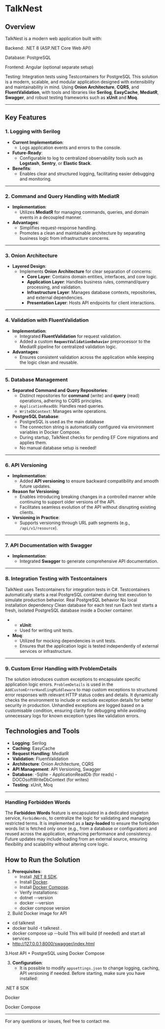 # TalkNest

## **Overview**
TalkNest is a modern web application built with:

Backend: .NET 8 (ASP.NET Core Web API)

Database: PostgreSQL

Frontend: Angular (optional separate setup)

Testing: Integration tests using Testcontainers for PostgreSQL
This solution is a modern, scalable, and modular application designed with extensibility and maintainability in mind. 
Using **Onion Architecture**, **CQRS**, and **FluentValidation**, with tools and libraries like **Serilog**, **EasyCache**, **MediatR**, **Swagger**, and robust testing frameworks such as **xUnit** and **Moq**.

---

## **Key Features**

### **1. Logging with Serilog**
- **Current Implementation**:
  - Logs application events and errors to the console.
- **Future-Ready**:
  - Configurable to log to centralized observability tools such as **Logstash**, **Sentry**, or **Elastic Stack**.
- **Benefits**:
  - Enables clear and structured logging, facilitating easier debugging and monitoring.

---


### **2. Command and Query Handling with MediatR**
- **Implementation**:
  - Utilizes **MediatR** for managing commands, queries, and domain events in a decoupled manner.
- **Advantages**:
  - Simplifies request-response handling.
  - Promotes a clean and maintainable architecture by separating business logic from infrastructure concerns.

---

### **3. Onion Architecture**
- **Layered Design**:
  - Implements **Onion Architecture** for clear separation of concerns:
    - **Core Layer**: Contains domain entities, interfaces, and core logic.
    - **Application Layer**: Handles business rules, command/query processing, and validation.
    - **Infrastructure Layer**: Manages database contexts, repositories, and external dependencies.
    - **Presentation Layer**: Hosts API endpoints for client interactions.

---

### **4. Validation with FluentValidation**
- **Implementation**:
  - Integrated **FluentValidation** for request validation.
  - Added a custom **`RequestValidationBehavior`** preprocessor to the MediatR pipeline for centralized validation logic.
- **Advantages**:
  - Ensures consistent validation across the application while keeping the logic clean and reusable.

---

### **5. Database Management**
- **Separated Command and Query Repositories**:
  - Distinct repositories for **command** (write) and **query** (read) operations, adhering to CQRS principles.
  - `ApplicationReadDb`: Handles read queries.
  - `WriteDbContext`: Manages write operations.
- **PostgreSQL Database**:
  - PostgreSQL is used as the main database
  - The connection string is automatically configured via environment variables in Docker Compose.
  - During startup, TalkNest checks for pending EF Core migrations and applies them.
  - No manual database setup is needed!
---

### **6. API Versioning**
- **Implementation**:
  - Added **API versioning** to ensure backward compatibility and smooth future updates.
- **Reason for Versioning**:
  - Enables introducing breaking changes in a controlled manner while continuing to support older versions of the API.
  - Facilitates seamless evolution of the API without disrupting existing clients.
- **Versioning in Practice**:
  - Supports versioning through URL path segments (e.g., `/api/v1/resource`).

---

### **7. API Documentation with Swagger**
- **Implementation**:
  - Integrated **Swagger** to generate comprehensive API documentation.
---

### **8. Integration Testing with Testcontainers**
TalkNest uses Testcontainers for integration tests in C#.
Testcontainers automatically starts a real PostgreSQL container during test execution to simulate production behavior.
Real PostgreSQL behavior
No local installation dependency
Clean database for each test run
Each test starts a fresh, isolated PostgreSQL database inside a Docker container.
- - **xUnit**:
  - Used for writing unit tests.
- **Moq**:
  - Utilized for mocking dependencies in unit tests.
  - Ensures that the application logic is tested independently of external services or infrastructure.
---

### **9. Custom Error Handling with ProblemDetails**

The solution introduces custom exceptions to encapsulate specific application logic errors. `ProblemDetails` is used in the `AddCustomErrorHandlingMiddleware` to map custom exceptions to structured error responses with relevant HTTP status codes and details. It dynamically checks the environment to include or exclude exception details for better security in production. Unhandled exceptions are logged based on a customisable condition, ensuring clarity for debugging while avoiding unnecessary logs for known exception types like validation errors.

## **Technologies and Tools**

- **Logging**: Serilog
- **Caching**: EasyCache
- **Request Handling**: MediatR
- **Validation**: FluentValidation
- **Architecture**: Onion Architecture, CQRS
- **API Management**: API Versioning, Swagger
- **Database**:
  -Sqlite
      - ApplicationReadDb (for reads)
      - DOCOsoftWriteDbContext (for writes)
- **Testing**: xUnit, Moq

---
### **Handling Forbidden Words**

The **Forbidden Words** feature is encapsulated in a dedicated singleton service, `ForbidWords`, to centralize the logic for validating and managing restricted terms. It is implemented as a **lazy-loaded** to ensure the forbidden words list is fetched only once (e.g., from a database or configuration) and reused across the application, enhancing performance and consistency. Future updates may include loading from an external source, ensuring flexibility and scalability without altering core logic.
## **How to Run the Solution**

1. **Prerequisites**:
   - Install [.NET 8 SDK](https://dotnet.microsoft.com/en-us/download/dotnet/8.0).
   - Install [Docker](https://www.docker.com/).
   - Install [Docker Compose](https://docs.docker.com/compose/).
   - Verify installations:
   - dotnet --version
   - docker --version
   - docker compose version
2. Build Docker image for API	
- cd talknest
- docker build -t talknest .
- docker compose up --build
This will build (if needed) and start all services.
- http://127.0.0.1:8000/swagger/index.html

3.Host API + PostgreSQL using Docker Compose	

3. **Configuration**:
   - It is possible to modify `appsettings.json` to change logging, caching, API versioning if needed.
   Before starting, make sure you have installed:

.NET 8 SDK

Docker

Docker Compose

---

For any questions or issues, feel free to contact me.